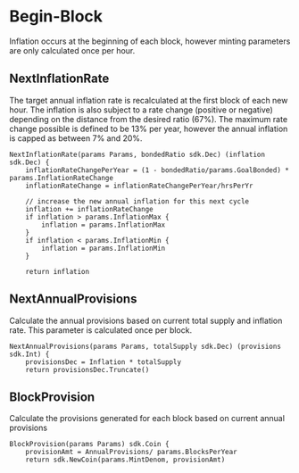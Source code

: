 # Begin-Block

Inflation occurs at the beginning of each block, however minting parameters
are only calculated once per hour.

## NextInflationRate

The target annual inflation rate is recalculated at the first block of each new
hour. The inflation is also subject to a rate change (positive or negative)
depending on the distance from the desired ratio (67%). The maximum rate change
possible is defined to be 13% per year, however the annual inflation is capped
as between 7% and 20%.

```
NextInflationRate(params Params, bondedRatio sdk.Dec) (inflation sdk.Dec) {
	inflationRateChangePerYear = (1 - bondedRatio/params.GoalBonded) * params.InflationRateChange
	inflationRateChange = inflationRateChangePerYear/hrsPerYr

	// increase the new annual inflation for this next cycle
	inflation += inflationRateChange
	if inflation > params.InflationMax {
		inflation = params.InflationMax
	}
	if inflation < params.InflationMin {
		inflation = params.InflationMin
	}

	return inflation
```

## NextAnnualProvisions

Calculate the annual provisions based on current total supply and inflation
rate. This parameter is calculated once per block. 

```
NextAnnualProvisions(params Params, totalSupply sdk.Dec) (provisions sdk.Int) {
	provisionsDec = Inflation * totalSupply
	return provisionsDec.Truncate()
```

## BlockProvision

Calculate the provisions generated for each block based on current 
annual provisions 

```
BlockProvision(params Params) sdk.Coin {
	provisionAmt = AnnualProvisions/ params.BlocksPerYear
	return sdk.NewCoin(params.MintDenom, provisionAmt)
```
